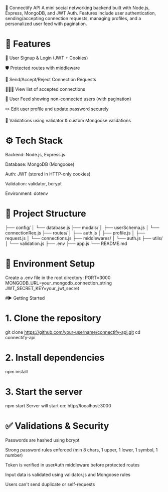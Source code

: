 🔗 Connectify API
A mini social networking backend built with Node.js, Express, MongoDB, and JWT Auth.
Features include user authentication, sending/accepting connection requests, managing profiles, and a personalized user feed with pagination.

# 🧠 Features
👤 User Signup & Login (JWT + Cookies)

🛡️ Protected routes with middleware

🔄 Send/Accept/Reject Connection Requests

🧑‍🤝‍🧑 View list of accepted connections

📡 User Feed showing non-connected users (with pagination)

✏️ Edit user profile and update password securely

🧪 Validations using validator & custom Mongoose validations


# ⚙️ Tech Stack
Backend: Node.js, Express.js

Database: MongoDB (Mongoose)

Auth: JWT (stored in HTTP-only cookies)

Validation: validator, bcrypt

Environment: dotenv


# 📂 Project Structure
├── config/
│   └── database.js
├── modals/
│   ├── userSchema.js
│   └── connectionReq.js
├── routes/
│   ├── auth.js
│   ├── profile.js
│   ├── request.js
│   └── connections.js
├── middlewares/
│   └── auth.js
├── utils/
│   └── validation.js
├── .env
├── app.js
└── README.md


# 🔐 Environment Setup
Create a .env file in the root directory:
     PORT=3000
     MONGODB_URL=your_mongodb_connection_string
     JWT_SECRET_KEY=your_jwt_secret

#▶️ Getting Started
# 1. Clone the repository
git clone https://github.com/your-username/connectify-api.git
cd connectify-api

# 2. Install dependencies
npm install

# 3. Start the server
npm start
Server will start on: http://localhost:3000


# ✅ Validations & Security
Passwords are hashed using bcrypt

Strong password rules enforced (min 8 chars, 1 upper, 1 lower, 1 symbol, 1 number)

Token is verified in userAuth middleware before protected routes

Input data is validated using validator.js and Mongoose rules

Users can't send duplicate or self-requests



